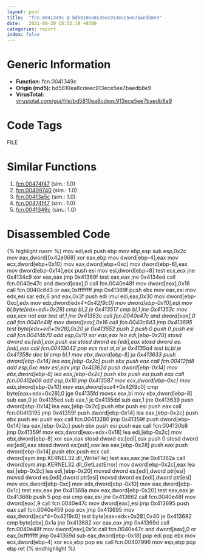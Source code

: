 ```yaml
---
layout: post
title:  "fcn.0041349c @ bd5810ea8cdeec913ece5ee7baedb8e9"
date:   2021-08-30 15:52:19 +0300
categories: report
index: false
---
```


# Generic Information
- **Function:** fcn.0041349c
- **Origin (md5):** bd5810ea8cdeec913ece5ee7baedb8e9
- **VirusTotal:** [virustotal.com/gui/file/bd5810ea8cdeec913ece5ee7baedb8e9][virustotal_ref]

# Code Tags
<span class="tag" id="FILE">FILE</span>


# Similar Functions

1. [fcn.00474f47][similar_1_ref] (sim.: 1.0)
2. [fcn.00499740][similar_2_ref] (sim.: 1.0)
3. [fcn.00413a5c][similar_3_ref] (sim.: 1.0)
4. [fcn.00474f47][similar_4_ref] (sim.: 1.0)
5. [fcn.0041349c][similar_5_ref] (sim.: 1.0)


# Disassembled Code

{% highlight nasm %}
mov edi,edi
push ebp
mov ebp,esp
sub esp,0x2c
mov eax,dword[0x42e068]
xor eax,ebp
mov dword[ebp-4],eax
mov ecx,dword[ebp+0x10]
mov eax,dword[ebp+0xc]
mov dword[ebp-8],eax
mov dword[ebp-0x14],ecx
push esi
mov esi,dword[ebp+8]
test ecx,ecx
jne 0x4134c9
xor eax,eax
jmp 0x41369f
test eax,eax
jne 0x4134ed
call fcn.0040e47c
and dword[eax],0
call fcn.0040e48f
mov dword[eax],0x16
call fcn.0040c6d3
or eax,0xffffffff
jmp 0x41369f
push ebx
mov eax,esi
mov edx,esi
sar edx,6
and eax,0x3f
push edi
imul edi,eax,0x30
mov dword[ebp-0xc],edx
mov edx,dword[edx*4+0x42f9c0]
mov dword[ebp-0x10],edi
mov bl,byte[edx+edi+0x29]
cmp bl,2
je 0x413517
cmp bl,1
jne 0x41353c
mov eax,ecx
not eax
test al,1
jne 0x41353c
call fcn.0040e47c
and dword[eax],0
call fcn.0040e48f
mov dword[eax],0x16
call fcn.0040c6d3
jmp 0x413695
test byte[edx+edi+0x28],0x20
je 0x413552
push 2
push 0
push 0
push esi
call fcn.00414b70
add esp,0x10
xor eax,eax
lea edi,[ebp-0x20]
stosd dword es:[edi],eax
push esi
stosd dword es:[edi],eax
stosd dword es:[edi],eax
call fcn.00413042
pop ecx
test al,al
je 0x4135a4
test bl,bl
je 0x41358e
dec bl
cmp bl,1
mov ebx,dword[ebp-8]
ja 0x413633
push dword[ebp-0x14]
lea eax,[ebp-0x2c]
push ebx
push eax
call fcn.00412fd8
add esp,0xc
mov esi,eax
jmp 0x41362d
push dword[ebp-0x14]
mov ebx,dword[ebp-8]
lea eax,[ebp-0x2c]
push ebx
push esi
push eax
call fcn.00412e09
add esp,0x10
jmp 0x413587
mov ecx,dword[ebp-0xc]
mov edx,dword[ebp-0x10]
mov eax,dword[ecx*4+0x42f9c0]
cmp byte[eax+edx+0x28],0
jge 0x4135fd
movsx eax,bl
mov ebx,dword[ebp-8]
sub eax,0
je 0x4135ed
sub eax,1
je 0x4135dd
sub eax,1
jne 0x413639
push dword[ebp-0x14]
lea eax,[ebp-0x2c]
push ebx
push esi
push eax
call fcn.00413195
jmp 0x41359f
push dword[ebp-0x14]
lea eax,[ebp-0x2c]
push ebx
push esi
push eax
call fcn.00413280
jmp 0x41359f
push dword[ebp-0x14]
lea eax,[ebp-0x2c]
push ebx
push esi
push eax
call fcn.004130b8
jmp 0x41359f
mov ecx,dword[eax+edx+0x18]
lea edi,[ebp-0x2c]
mov ebx,dword[ebp-8]
xor eax,eax
stosd dword es:[edi],eax
push 0
stosd dword es:[edi],eax
stosd dword es:[edi],eax
lea eax,[ebp-0x28]
push eax
push dword[ebp-0x14]
push ebx
push ecx
call dword[sym.imp.KERNEL32.dll_WriteFile]
test eax,eax
jne 0x41362a
call dword[sym.imp.KERNEL32.dll_GetLastError]
mov dword[ebp-0x2c],eax
lea esi,[ebp-0x2c]
lea edi,[ebp-0x20]
movsd dword es:[edi],dword ptr[esi]
movsd dword es:[edi],dword ptr[esi]
movsd dword es:[edi],dword ptr[esi]
mov ecx,dword[ebp-0xc]
mov edx,dword[ebp-0x10]
mov eax,dword[ebp-0x1c]
test eax,eax
jne 0x41369a
mov eax,dword[ebp-0x20]
test eax,eax
je 0x41366b
push 5
pop esi
cmp eax,esi
jne 0x413662
call fcn.0040e48f
mov dword[eax],9
call fcn.0040e47c
mov dword[eax],esi
jmp 0x413695
push eax
call fcn.0040e459
pop ecx
jmp 0x413695
mov eax,dword[ecx*4+0x42f9c0]
test byte[eax+edx+0x28],0x40
je 0x413682
cmp byte[ebx],0x1a
jne 0x413682
xor eax,eax
jmp 0x41369d
call fcn.0040e48f
mov dword[eax],0x1c
call fcn.0040e47c
and dword[eax],0
or eax,0xffffffff
jmp 0x41369d
sub eax,dword[ebp-0x18]
pop edi
pop ebx
mov ecx,dword[ebp-4]
xor ecx,ebp
pop esi
call fcn.00407996
mov esp,ebp
pop ebp
ret
{% endhighlight %}


[similar_1_ref]: /report/fcn.00474f47@f47bfed80cd39ec1aff63db618c8814f
[similar_2_ref]: /report/fcn.00499740@27ac6b5c7fa1ad11790cdc733c25a701
[similar_3_ref]: /report/fcn.00413a5c@392603f57220d3cbcf6b89fd2a3b66d1
[similar_4_ref]: /report/fcn.00474f47@a134a04805f8719c2c19691e40431b23
[similar_5_ref]: /report/fcn.0041349c@0bccd0d66bc8ed65616367213f0878ed
[virustotal_ref]: https://www.virustotal.com/gui/file/bd5810ea8cdeec913ece5ee7baedb8e9